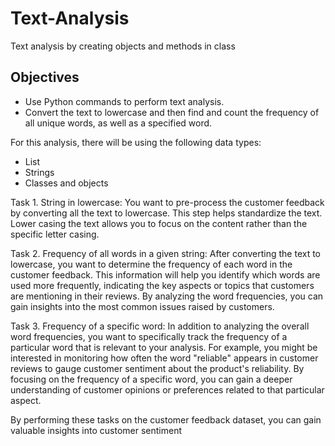 # Text-Analysis
Text analysis by creating objects and methods in class

## Objectives
 
- Use Python commands to perform text analysis.
- Convert the text to lowercase and then find and count the frequency of all unique words, as well as a specified word.

For this analysis, there will be using the following data types:
* List
* Strings
* Classes and objects

Task 1. String in lowercase:
You want to pre-process the customer feedback by converting all the text to lowercase. This step helps standardize the text. Lower casing the text allows you to focus on the content rather than the specific letter casing.

Task 2. Frequency of all words in a given string:
After converting the text to lowercase, you want to determine the frequency of each word in the customer feedback. This information will help you identify which words are used more frequently, indicating the key aspects or topics that customers are mentioning in their reviews. By analyzing the word frequencies, you can gain insights into the most common issues raised by customers.

Task 3. Frequency of a specific word:
In addition to analyzing the overall word frequencies, you want to specifically track the frequency of a particular word that is relevant to your analysis. For example, you might be interested in monitoring how often the word "reliable" appears in customer reviews to gauge customer sentiment about the product's reliability. By focusing on the frequency of a specific word, you can gain a deeper understanding of customer opinions or preferences related to that particular aspect.

By performing these tasks on the customer feedback dataset, you can gain valuable insights into customer sentiment



